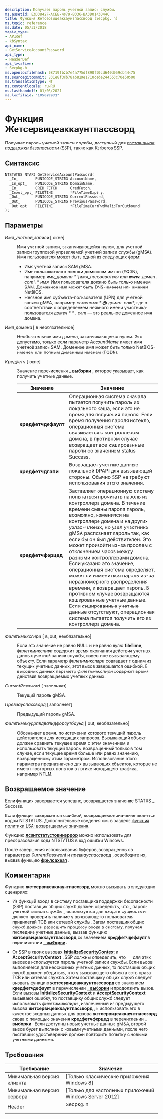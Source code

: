 ```yaml
---
description: Получает пароль учетной записи службы.
ms.assetid: B3D3842F-ACEB-4979-B336-BA3D0143044C
title: Функция Жетсервицеаккаунтпассворд (Secpkg. h)
ms.topic: reference
ms.date: 05/31/2018
topic_type:
- APIRef
- kbSyntax
api_name:
- GetServiceAccountPassword
api_type:
- HeaderDef
api_location:
- Secpkg.h
ms.openlocfilehash: 08719fb2b7e4a775df890f20cd640d059cb44475
ms.sourcegitcommit: 831e8f3db78ab820e1710cede244553c70e50500
ms.translationtype: MT
ms.contentlocale: ru-RU
ms.lasthandoff: 01/08/2021
ms.locfileid: "105683932"
---
```

# <a name="getserviceaccountpassword-function"></a>Функция Жетсервицеаккаунтпассворд

Получает пароль учетной записи службы, доступный для [*поставщиков поддержки безопасности*](/windows/desktop/SecGloss/s-gly) (SSP), таких как Kerberos SSP.

## <a name="syntax"></a>Синтаксис


```C++
NTSTATUS NTAPI GetServiceAccountPassword(
  _In_        PUNICODE_STRING AccountName,
  _In_opt_    PUNICODE_STRING DomainName,
  _In_        CRED_FETCH      CredFetch,
  _Inout_opt_ FILETIME        *FileTimeExpiry,
  _Out_       PUNICODE_STRING CurrentPassword,
  _Out_       PUNICODE_STRING PreviousPassword,
  _Out_opt_   FILETIME        *FileTimeCurrPwdValidForOutbound
);
```



## <a name="parameters"></a>Параметры

<dl> <dt>

*Имя_учетной_записи* \[ окне\]
</dt> <dd>

Имя учетной записи, заканчивающейся нулем, для учетной записи групповой управляемой учетной записи службы (gMSA). Имя пользователя может быть одной из следующих форм:

-   Имя учетной записи SAM gMSA.
-   Имя пользователя в полном доменном имени (FQDN), например *имя_домена * **\\** _имя_пользователя_ или **www.** _домен_* _. com \\_ * _имя_. Имя пользователя должно быть только именем SAM. Доменное имя может быть DNS-именем или именем NetBIOS.
-   Неявное имя субъекта-пользователя (UPN) для учетной записи gMSA, например *соменаме * **@** _домен_*_. com_*, где в соответствии с определением неявного имени участника-пользователя *домен * * *. com** — это реальное доменное имя домена.

</dd> <dt>

*Имя_домена* \[ в необязательное\]
</dt> <dd>

Необязательное имя домена, заканчивающееся нулем. Это допустимо, только если параметр *AccountName* имеет имя учетной записи SAM. Доменное имя может быть только NetBIOS-именем или полным доменным именем (FQDN).

</dd> <dt>

*Кредфетч* \[ окне\]
</dt> <dd>

Значение перечисления [**\_ выборки**](cred-fetch.md) , которое указывает, как получить учетные данные.



| Значение                                                                                                                                                                                                    | Значение                                                                                                                                                                                                                                                                                                                                                                                                                                                                                                                                                                                                                                                                                        |
|----------------------------------------------------------------------------------------------------------------------------------------------------------------------------------------------------------|------------------------------------------------------------------------------------------------------------------------------------------------------------------------------------------------------------------------------------------------------------------------------------------------------------------------------------------------------------------------------------------------------------------------------------------------------------------------------------------------------------------------------------------------------------------------------------------------------------------------------------------------------------------------------------------------|
| <span id="CredFetchDefault"></span><span id="credfetchdefault"></span><span id="CREDFETCHDEFAULT"></span><dl> <dt>**кредфетчдефаулт**</dt> </dl> | Операционная система сначала пытается получить пароль из локального кэша, если это не время для получения пароля. Если время получения пароля истекло, операционная система связывается с контроллером домена, в противном случае возвращает все кэшированные пароли со значением status Success.<br/>                                                                                                                                                                                                                                                                                                                                                                                    |
| <span id="CredFetchDPAPI"></span><span id="credfetchdpapi"></span><span id="CREDFETCHDPAPI"></span><dl> <dt>**кредфетчдпапи**</dt> </dl>         | Возвращает учетные данные локальной DPAPI для вызывающей стороны. Обычно SSP не требуют использования этого значения.<br/>                                                                                                                                                                                                                                                                                                                                                                                                                                                                                                                                                                               |
| <span id="CredFetchForced"></span><span id="credfetchforced"></span><span id="CREDFETCHFORCED"></span><dl> <dt>**кредфетчфорцед**</dt> </dl>     | Заставляет операционную систему попытаться прочитать пароль из контроллера домена. В течение времени смены пароля пароль, возможно, изменился на контроллере домена и на других узлах-членах, но узел участника gMSA распознает пароль так, как если бы он был действителен. Это может произойти из-за проблем с отклонением часов между разными контроллерами домена. Если указано это значение, операционная система определяет, может ли измениться пароль из-за неравномерного распределения времени, и возвращает пароль. В противном случае возвращаются кэшированные учетные данные. Если кэшированные учетные данные отсутствуют, операционная система пытается получить его из контроллера домена.<br/> |



 

</dd> <dt>

*Филетимикспири* \[ в, out, необязательно\]
</dt> <dd>

Если это значение не равно NULL и не равно нулю **fileTime**, *филетимикспири* содержит время окончания действия учетных данных учетной записи службы, известное вызывающему объекту. Если параметр *филетимикспири* совпадает с одним из текущих учетных данных, этот вызов завершается ошибкой. В выходных данных параметр *филетимикспири* содержит время действия возвращаемых учетных данных.

</dd> <dt>

*CurrentPassword* \[ заполняет\]
</dt> <dd>

Текущий пароль gMSA.

</dd> <dt>

*Превиауспассворд* \[ заполняет\]
</dt> <dd>

Предыдущий пароль gMSA.

</dd> <dt>

*Филетимекуррпвдвалидфораутбаунд* \[ out, необязательно\]
</dt> <dd>

Обозначает время, по истечении которого текущий пароль действителен для исходящих запросов. Вызывающий объект должен сравнить текущее время с этим значением и использовать текущий пароль, возвращенный только в том случае, если текущее время больше или равно значению, возвращенному этим параметром. Использование этого параметра предназначено для вызывающих объектов, которые не имеют повторных попыток в логике исходящего трафика, например NTLM.

</dd> </dl>

## <a name="return-value"></a>Возвращаемое значение

Если функция завершается успешно, возвращается значение STATUS \_ Success.

Если функция завершается ошибкой, возвращаемое значение является кодом NTSTATUS. Дополнительные сведения см. в разделе [функция политики LSA: возвращаемые значения](management-return-values.md).

Функцию [**лсантстатустовинеррор**](/windows/desktop/api/Ntsecapi/nf-ntsecapi-lsantstatustowinerror) можно использовать для преобразования кода NTSTATUS в код ошибки Windows.

После завершения использования буферов, возвращенных в параметрах *CurrentPassword* и *превиауспассворд* , освободите их, вызвав функцию [**фрилсахеап**](/windows/desktop/api/ntlsa/nc-ntlsa-lsa_free_lsa_heap) .

## <a name="remarks"></a>Комментарии

Функцию **жетсервицеаккаунтпассворд** можно вызывать в следующих сценариях:

-   Из функций входа в систему поставщика поддержки безопасности (SSP) поставщик общих служб должен определить, что \_ пароль учетной записи службы \_ используется для входа в сущность и должен проверить наличие у вызывающего пользователя привилегий TCB или сетевой службы. Затем поставщик общих служб должен разрешить процессу входа в систему, получая последние учетные данные, вызвав функцию **жетсервицеаккаунтпассворд** со значением **кредфетчдефаулт** в перечислении [**\_ выборки**](cred-fetch.md) .

-   От SSP в своих вызовах [**InitializeSecurityContext**](../SecAuthN/initializesecuritycontext--general.md) и [**AcceptSecurityContext**](../SecAuthN/acceptsecuritycontext--general.md) . SSP должны определить, что \_ \_ для этих вызовов используется пароль учетной записи службы. Если вызов выполняется для неосновных учетных данных, то поставщик общих служб должен убедиться, что у вызывающего объекта есть права TCB или сетевая служба. Затем поставщику общих служб следует вызвать функцию **жетсервицеаккаунтпассворд** со значением **кредфетчдефаулт** в перечислении [**\_ выборки**](cred-fetch.md) и продолжить вызов. Если вызовы **InitializeSecurityContext** и **AcceptSecurityContext** вызывают ошибку, то поставщику общих служб следует использовать *филетимикспири* , извлеченный из предыдущего вызова **жетсервицеаккаунтпассворд** , и использовать его в качестве входных данных для вызова **жетсервицеаккаунтпассворд** снова с помощью значения **кредфетчфорцед** в перечислении **\_ выборки** . Если доступны новые учетные данные gMSA, второй вызов будет выполнен с новыми учетными данными, после чего поставщик удостоверений должен повторить попытку с новыми учетными данными.

## <a name="requirements"></a>Требования



| Требование | Значение |
|-------------------------------------|-------------------------------------------------------------------------------------|
| Минимальная версия клиента<br/> | \[Только классические приложения Windows 8\]<br/>                                          |
| Минимальная версия сервера<br/> | \[Только для настольных приложений Windows Server 2012\]<br/>                                |
| Header<br/>                   | <dl> <dt>Secpkg. h</dt> </dl> |



 

